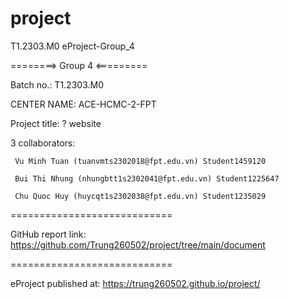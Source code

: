 # project

T1.2303.M0 
eProject-Group_4


========> Group 4 <=========

Batch no.: T1.2303.M0

CENTER NAME: ACE-HCMC-2-FPT

Project title: ? website

3 collaborators:

     Vu Minh Tuan (tuanvmts2302018@fpt.edu.vn) Student1459120

     Bui Thi Nhung (nhungbtt1s2302041@fpt.edu.vn) Student1225647
     
     Chu Quoc Huy (huycqt1s2302038@fpt.edu.vn) Student1235029
============================

GitHub report link: https://github.com/Trung260502/project/tree/main/document

============================

eProject published at: https://trung260502.github.io/project/

